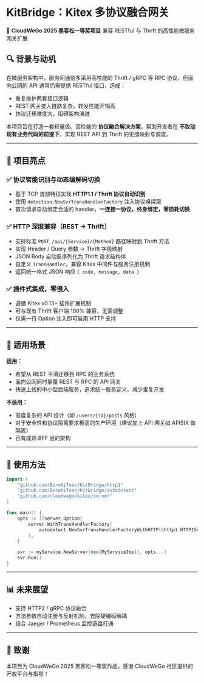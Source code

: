 # KitBridge：Kitex 多协议融合网关

🚀 **CloudWeGo 2025 黑客松一等奖项目**
 兼容 RESTful 与 Thrift 的高性能微服务网关扩展

## 🔍 背景与动机

在微服务架构中，服务间通信多采用高性能的 Thrift / gRPC 等 RPC 协议，但面向公网的 API 通常仍需提供 RESTful 接口，造成：

- 重复维护两套接口逻辑
- REST 网关接入链路复杂，转发性能开销高
- 协议迁移难度大，阻碍架构演进

本项目旨在打造一套轻量级、高性能的 **协议融合解决方案**，帮助开发者在 **不改动现有业务代码的前提下**，实现 REST API 到 Thrift 的无缝映射与调度。

------

## 🌟 项目亮点

### ✅ 协议智能识别与动态编解码切换

- 基于 TCP 首部特征实现 **HTTP1.1 / Thrift 协议自动识别**
- 使用 `detection.NewSvrTransHandlerFactory` 注入协议嗅探层
- 首次请求自动绑定合适的 handler，**一连接一协议，终身绑定，零损耗切换**

### ✅ HTTP 深度兼容（REST → Thrift）

- 支持标准 `POST /api/{Service}/{Method}` 路径映射到 Thrift 方法
- 实现 Header / Query 参数 → Thrift 字段映射
- JSON Body 自动反序列化为 Thrift 请求结构体
- 自定义 `TransHandler`，兼容 Kitex 中间件与服务注册机制
- 返回统一格式 JSON 响应 `{ code, message, data }`

### ✅ 插件式集成，零侵入

- 遵循 Kitex v0.13+ 插件扩展机制
- 可与现有 Thrift 客户端 100% 兼容，无需调整
- 仅需一行 Option 注入即可启用 HTTP 支持

------

## 🚀 适用场景

**适用：**

- 希望从 REST 平滑迁移到 RPC 的业务系统
- 面向公网同时暴露 REST 与 RPC 的 API 网关
- 快速上线的中小型后端服务，追求统一服务定义、减少重复开发

**不适用：**

- 高度复杂的 API 设计（如 `/users/{id}/posts` 风格）
- 对于安全性和协议隔离要求极高的生产环境（建议加上 API 网关如 APISIX 做隔离）
- 已有成熟 BFF 层的架构 

------

## 🔧 使用方法

```go
import (
    "github.com/BeroKiTeer/KitBridge/http1"
    "github.com/BeroKiTeer/KitBridge/autodetect"
    "github.com/cloudwego/kitex/server"
)

func main() {
    opts := []server.Option{
        server.WithTransHandlerFactory(
            autodetect.NewSvrTransHandlerFactoryWithHTTP(&http1.HTTP1SvrTransHandlerFactory{}),
        ),
    }

    svr := myService.NewServer(new(MyServiceImpl), opts...)
    svr.Run()
}
```

------

## 📊 未来展望

- 支持 HTTP2 / gRPC 协议融合
- 方法参数自动注册与反射机制，去除硬编码解耦
- 结合 Jaeger / Prometheus 监控链路打通

------

## 👏 致谢

本项目为 CloudWeGo 2025 黑客松一等奖作品，感谢 CloudWeGo 社区提供的开放平台与指导！